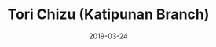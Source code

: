 ---
title: "Tori Chizu (Katipunan Branch)"
show_title_on_cover: false
date: "2019-03-24"
version: 2
volume: 2019
issue: 1
category: "Wordpress Posts"
synopsis: ""
url: ""
modes: [
    {mode_name: "Original", call_at: [0, 1, 2, 3]}
]
---